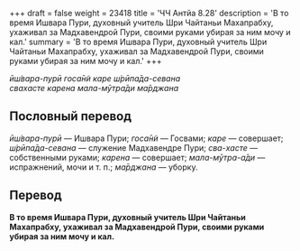 +++
draft = false
weight = 23418
title = 'ЧЧ Антйа 8.28'
description = 'В то время Ишвара Пури, духовный учитель Шри Чайтаньи Махапрабху, ухаживал за Мадхавендрой Пури, своими руками убирая за ним мочу и кал.'
summary = 'В то время Ишвара Пури, духовный учитель Шри Чайтаньи Махапрабху, ухаживал за Мадхавендрой Пури, своими руками убирая за ним мочу и кал.'
+++

_ӣш́вара-пурӣ госа̄н̃и каре ш́рӣпа̄да-севана  
свахасте карена мала-мӯтра̄ди ма̄рджана_

## Пословный перевод

_ӣш́вара_\-_пурӣ_ — Ишвара Пури; _госа̄н̃и_ — Госвами; _каре_ — совершает; _ш́рӣпа̄да_\-_севана_ — служение Мадхавендре Пури; _сва_\-_хасте_ — собственными руками; _карена_ — совершает; _мала_\-_мӯтра_\-_а̄ди_ — испражнений, мочи и т. п.; _ма̄рджана_ — уборку.

## Перевод

**В то время Ишвара Пури, духовный учитель Шри Чайтаньи Махапрабху, ухаживал за Мадхавендрой Пури, своими руками убирая за ним мочу и кал.**
